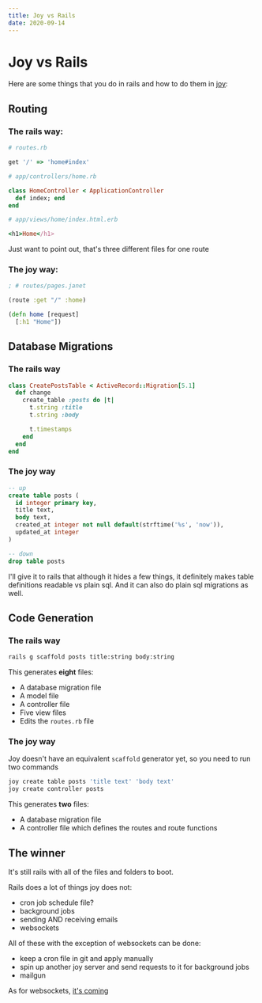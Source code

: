 ```yaml
---
title: Joy vs Rails
date: 2020-09-14
---
```


# Joy vs Rails

Here are some things that you do in rails and how to do them in [joy](https://joyframework.com):

## Routing

### The rails way:

```ruby
# routes.rb

get '/' => 'home#index'

# app/controllers/home.rb

class HomeController < ApplicationController
  def index; end
end

# app/views/home/index.html.erb

<h1>Home</h1>
```

Just want to point out, that's three different files for one route

### The joy way:

```clojure
; # routes/pages.janet

(route :get "/" :home)

(defn home [request]
  [:h1 "Home"])
```

## Database Migrations

### The rails way

```ruby
class CreatePostsTable < ActiveRecord::Migration[5.1]
  def change
    create_table :posts do |t|
      t.string :title
      t.string :body

      t.timestamps
    end
  end
end
```

### The joy way

```sql
-- up
create table posts (
  id integer primary key,
  title text,
  body text,
  created_at integer not null default(strftime('%s', 'now')),
  updated_at integer
)

-- down
drop table posts
```

I'll give it to rails that although it hides a few things, it definitely makes table definitions readable vs plain sql. And it can also do plain sql migrations as well.

## Code Generation

### The rails way

```sh
rails g scaffold posts title:string body:string
```

This generates **eight** files:

- A database migration file
- A model file
- A controller file
- Five view files
- Edits the `routes.rb` file

### The joy way

Joy doesn't have an equivalent `scaffold` generator yet, so you need to run two commands

```sh
joy create table posts 'title text' 'body text'
joy create controller posts
```

This generates **two** files:

- A database migration file
- A controller file which defines the routes and route functions

## The winner

It's still rails with all of the files and folders to boot.

Rails does a lot of things joy does not:

- cron job schedule file?
- background jobs
- sending AND receiving emails
- websockets

All of these with the exception of websockets can be done:

- keep a cron file in git and apply manually
- spin up another joy server and send requests to it for background jobs
- mailgun

As for websockets, [it's coming](https://github.com/joy-framework/halo/issues/16)
